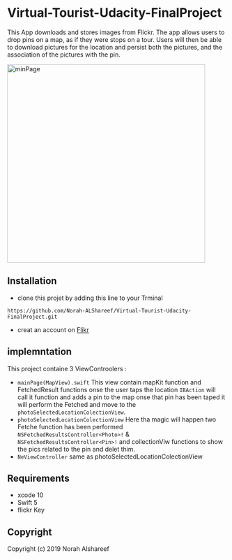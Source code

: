 # Virtual-Tourist-Udacity-FinalProject
This App downloads and stores images from Flickr. 
The app allows users to drop pins on a map, as if they were stops on a tour. 
Users will then be able to download pictures for the location and persist both the pictures, and the association of the pictures with the pin.

<img width="454" alt="minPage" src="https://user-images.githubusercontent.com/40995452/61463650-86422a00-a97d-11e9-9a35-0eca1ac0d652.png">


## Installation 

- clone this projet by adding this line to your Trminal

`https://github.com/Norah-ALShareef/Virtual-Tourist-Udacity-FinalProject.git`

- creat an account on [Flikr](https://www.flickr.com)

## implemntation

This project containe 3 ViewControolers : 
- `mainPage(MapView).swift` This view contain mapKit function and FetchedResult functions onse the user taps the location `IBAction` will call it function and adds a pin to the map onse that pin has been taped it will perform the Fetched and move to the `photoSelectedLocationColectionView`.
- `photoSelectedLocationColectionView` Here tha magic will happen two Fetche function has been performed `NSFetchedResultsController<Photo>!` &  `NSFetchedResultsController<Pin>!` and collectionViw functions to show the pics  related to the pin and delet thim.
- `NeViewController`  same as photoSelectedLocationColectionView 

## Requirements 

- xcode 10
- Swift 5
- flickr Key

## Copyright 

Copyright (c) 2019 Norah Alshareef
